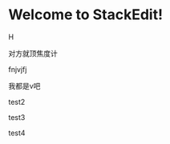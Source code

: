 
# Welcome to StackEdit!

H


对方就顶焦度计

fnjvjfj

我都是v吧


test2

test3

test4
<!--stackedit_data:
eyJoaXN0b3J5IjpbLTE0OTYzMTYzMTYsNDM3MjIxMTcwXX0=
-->
